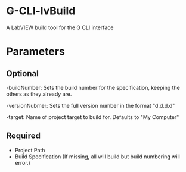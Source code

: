 # G-CLI-lvBuild
A LabVIEW build tool for the G CLI interface

# Parameters

## Optional

-buildNumber: Sets the build number for the specification, keeping the others as they already are.

-versionNubmer: Sets the full version number in the format "d.d.d.d"

-target: Name of project target to build for. Defaults to "My Computer"

## Required

* Project Path
* Build Specification (If missing, all will build but build numbering will error.)


